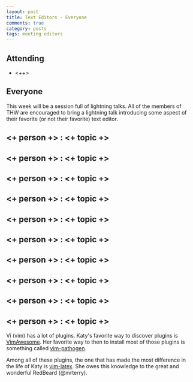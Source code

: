 ```yaml
---
layout: post
title: Text Editors - Everyone
comments: true
category: posts
tags: meeting editors
---
```



## Attending

- <++>


## Everyone

This week will be a session full of lightning talks. All of the members of THW
are encouraged to bring a lightning talk introducing some aspect of their
favorite (or not their favorite) text editor.

## <+ person +> : <+ topic +>


## <+ person +> : <+ topic +>


## <+ person +> : <+ topic +>


## <+ person +> : <+ topic +>


## <+ person +> : <+ topic +>


## <+ person +> : <+ topic +>


## <+ person +> : <+ topic +>


## <+ person +> : <+ topic +>


## <+ person +> : <+ topic +>


## <+ person +> : <+ topic +>

Vi (vim) has a lot of plugins. Katy's favorite way to discover plugins is
[VimAwesome](http://vimawesome.com). Her favorite way to then to install most
of those plugins is something called
[vim-pathogen](https://github.com/tpope/vim-pathogen).

Among all of these plugins, the one that has made the most difference in the
life of Katy is [vim-latex](http://vim-latex.sourceforge.net/). She owes this
knowledge to the great and wonderful RedBeard (@mrterry).


